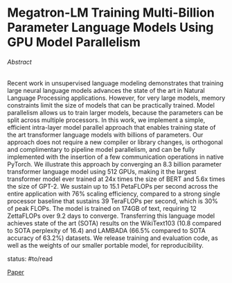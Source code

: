 # Megatron-LM Training Multi-Billion Parameter Language Models Using GPU Model Parallelism

###### Abstract

Recent work in unsupervised language modeling demonstrates that training large neural language models advances the state of the art in Natural Language Processing applications. However, for very large models, memory constraints limit the size of models that can be practically trained. Model parallelism allows us to train larger models, because the parameters can be split across multiple processors. In this work, we implement a simple, efficient intra-layer model parallel approach that enables training state of the art transformer language models with billions of parameters. Our approach does not require a new compiler or library changes, is orthogonal and complimentary to pipeline model parallelism, and can be fully implemented with the insertion of a few communication operations in native PyTorch. We illustrate this approach by converging an 8.3 billion parameter transformer language model using 512 GPUs, making it the largest transformer model ever trained at 24x times the size of BERT and 5.6x times the size of GPT-2. We sustain up to 15.1 PetaFLOPs per second across the entire application with 76% scaling efficiency, compared to a strong single processor baseline that sustains 39 TeraFLOPs per second, which is 30% of peak FLOPs. The model is trained on 174GB of text, requiring 12 ZettaFLOPs over 9.2 days to converge. Transferring this language model achieves state of the art (SOTA) results on the WikiText103 (10.8 compared to SOTA perplexity of 16.4) and LAMBADA (66.5% compared to SOTA accuracy of 63.2%) datasets. We release training and evaluation code, as well as the weights of our smaller portable model, for reproducibility.

status: #to/read 

[Paper](https://arxiv.org/pdf/1909.08053v1)